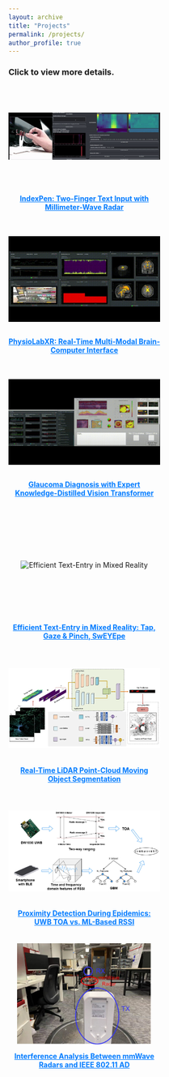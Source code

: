 ```yaml
---
layout: archive
title: "Projects"
permalink: /projects/
author_profile: true
---
```



### Click to view more details.


<div style="display: flex; flex-wrap: wrap; gap: 20px; justify-content: flex-start; align-items: flex-start;">

  <!-- IndexPen Project -->
  <div style="flex: 1 1 300px; max-width: 300px; display: flex; flex-direction: column; align-items: center;">
    <a href="https://haowenweijohn.github.io/publication/2022-07-07-IndexPen" style="text-decoration: none; color: inherit;">
      <!-- Image container with fixed height -->
      <div style="height: 200px; display: flex; align-items: center; justify-content: center;">
        <img src="../images/publications/IndexPen-Demo.gif" alt="IndexPen" style="max-width: 100%; height: auto; max-height: 100%;">
      </div>
      <p style="text-decoration: underline; color: #007bff; text-align: center;"><strong>IndexPen: Two-Finger Text Input with Millimeter-Wave Radar</strong></p>
    </a>
  </div>

  <!-- PhysioLabXR Project -->
  <div style="flex: 1 1 300px; max-width: 300px; display: flex; flex-direction: column; align-items: center;">
    <a href="https://haowenweijohn.github.io/publication/2024-01-11-PhysioLabXR" style="text-decoration: none; color: inherit;">
      <!-- Image container with fixed height -->
      <div style="height: 200px; display: flex; align-items: center; justify-content: center;">
        <img src="../images/publications/PhysioLabXR-fMRI-Demo.gif" alt="PhysioLabXR" style="max-width: 100%; height: auto; max-height: 100%;">
      </div>
      <p style="text-decoration: underline; color: #007bff; text-align: center;"><strong>PhysioLabXR: Real-Time Multi-Modal Brain-Computer Interface</strong></p>
    </a>
  </div>

  <!-- Glaucoma Diagnosis Project -->
  <div style="flex: 1 1 300px; max-width: 300px; display: flex; flex-direction: column; align-items: center;">
    <a href="https://haowenweijohn.github.io/publication/2024-08-11-VirtualVitality" style="text-decoration: none; color: inherit;">
      <!-- Image container with fixed height -->
      <div style="height: 200px; display: flex; align-items: center; justify-content: center;">
        <img src="../images/publications/VirtualVitality-Demo.gif" alt="Glaucoma Diagnosis" style="max-width: 100%; height: auto; max-height: 100%;">
      </div>
      <p style="text-decoration: underline; color: #007bff; text-align: center;"><strong>Glaucoma Diagnosis with Expert Knowledge-Distilled Vision Transformer</strong></p>
    </a>
  </div>

  <!-- Efficient Text-Entry Project -->
  <div style="flex: 1 1 300px; max-width: 300px; display: flex; flex-direction: column; align-items: center;">
    <a href="https://haowenweijohn.github.io/publication/2023-12-04-VisionSwEYEpe" style="text-decoration: none; color: inherit;">
      <!-- Image container with fixed height -->
      <div style="height: 200px; display: flex; align-items: center; justify-content: center;">
        <img src="../images/publications/SwEYEpe-Demo.gif" alt="Efficient Text-Entry in Mixed Reality" style="max-width: 100%; height: auto; max-height: 100%;">
      </div>
      <p style="text-decoration: underline; color: #007bff; text-align: center;"><strong>Efficient Text-Entry in Mixed Reality: Tap, Gaze & Pinch, SwEYEpe</strong></p>
    </a>
  </div>

  <!-- LiDAR Point-Cloud Segmentation Project -->
  <div style="flex: 1 1 300px; max-width: 300px; display: flex; flex-direction: column; align-items: center;">
    <a href="https://haowenweijohn.github.io/publication/2022-12-29-LiDAR-MOS" style="text-decoration: none; color: inherit;">
      <!-- Image container with fixed height -->
      <div style="height: 200px; display: flex; align-items: center; justify-content: center;">
        <img src="../images/publications/2022-12-29-Lidar-Teaser.png" alt="LiDAR Point-Cloud Segmentation" style="max-width: 100%; height: auto; max-height: 100%;">
      </div>
      <p style="text-decoration: underline; color: #007bff; text-align: center;"><strong>Real-Time LiDAR Point-Cloud Moving Object Segmentation</strong></p>
    </a>
  </div>

  <!-- Proximity Detection Project -->
  <div style="flex: 1 1 300px; max-width: 300px; display: flex; flex-direction: column; align-items: center;">
    <a href="https://haowenweijohn.github.io/publication/2022-10-14-Proximity" style="text-decoration: none; color: inherit;">
      <!-- Image container with fixed height -->
      <div style="height: 200px; display: flex; align-items: center; justify-content: center;">
        <img src="../images/publications/2022-10-14-Proximity-Teaser.png" alt="Proximity Detection" style="max-width: 100%; height: auto; max-height: 100%;">
      </div>
      <p style="text-decoration: underline; color: #007bff; text-align: center;"><strong>Proximity Detection During Epidemics: UWB TOA vs. ML-Based RSSI</strong></p>
    </a>
  </div>

  <!-- Interference Analysis Project -->
  <div style="flex: 1 1 300px; max-width: 300px; display: flex; flex-direction: column; align-items: center;">
    <a href="https://haowenweijohn.github.io/publication/2022-05-16-Interference" style="text-decoration: none; color: inherit;">
      <!-- Image container with fixed height -->
      <div style="height: 200px; display: flex; align-items: center; justify-content: center;">
        <img src="../images/publications/2022-05-16-Interference-Teaser.png" alt="Interference Analysis" style="max-width: 100%; height: auto; max-height: 100%;">
      </div>
      <p style="text-decoration: underline; color: #007bff; text-align: center;"><strong>Interference Analysis Between mmWave Radars and IEEE 802.11 AD</strong></p>
    </a>
  </div>

</div>
